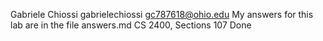 Gabriele Chiossi
gabrielechiossi
gc787618@ohio.edu
My answers for this lab are in the file answers.md
CS 2400, Sections 107
Done
